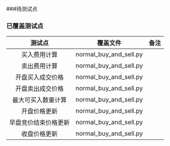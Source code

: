 ###待测试点

### 已覆盖测试点
|测试点|覆盖文件|备注|
|:----:|:----:|:----:|
|买入费用计算|normal_buy_and_sell.py||
|卖出费用计算|normal_buy_and_sell.py||
|开盘买入成交价格|normal_buy_and_sell.py||
|开盘卖出成交价格|normal_buy_and_sell.py||
|最大可买入数量计算|normal_buy_and_sell.py||
|开盘价格更新|normal_buy_and_sell.py||
|早盘竞价结束价格更新|normal_buy_and_sell.py||
|收盘价格更新|normal_buy_and_sell.py||